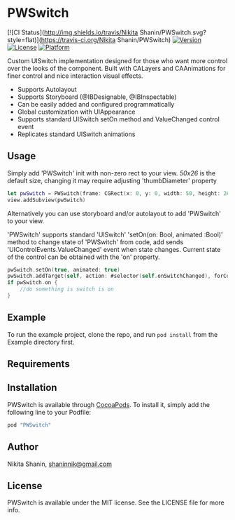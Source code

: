 # PWSwitch

[![CI Status](http://img.shields.io/travis/Nikita Shanin/PWSwitch.svg?style=flat)](https://travis-ci.org/Nikita Shanin/PWSwitch)
[![Version](https://img.shields.io/cocoapods/v/PWSwitch.svg?style=flat)](http://cocoapods.org/pods/PWSwitch)
[![License](https://img.shields.io/cocoapods/l/PWSwitch.svg?style=flat)](http://cocoapods.org/pods/PWSwitch)
[![Platform](https://img.shields.io/cocoapods/p/PWSwitch.svg?style=flat)](http://cocoapods.org/pods/PWSwitch)

Custom UISwitch implementation designed for those who want more control over the looks of the component. Built with CALayers and CAAnimations for finer control and nice interaction visual effects.

- Supports Autolayout
- Supports Storyboard (@IBDesignable, @IBInspectable)
- Can be easily added and configured programmatically
- Global customization with UIAppearance
- Supports standard UISwitch setOn method and ValueChanged control event
- Replicates standard UISwitch animations

## Usage

Simply add 'PWSwitch' init with non-zero rect to your view. *50x26* is the default size, changing it may require adjusting 'thumbDiameter' property

```swift
let pwSwitch = PWSwitch(frame: CGRect(x: 0, y: 0, width: 50, height: 26))
view.addSubview(pwSwitch)
```

Alternatively you can use storyboard and/or autolayout to add 'PWSwitch' to your view.

'PWSwitch' supports standard 'UISwitch' 'setOn(on: Bool, animated :Bool)' method to change state of 'PWSwitch' from code, add sends 'UIControlEvents.ValueChanged' event when state changes. Current state of the control can be obtained with the 'on' property.

```swift
pwSwitch.setOn(true, animated: true)
pwSwitch.addTarget(self, action: #selector(self.onSwitchChanged), forControlEvents: .ValueChanged)
if pwSwitch.on {
    //do something is switch is on
}
```

## Example

To run the example project, clone the repo, and run `pod install` from the Example directory first.

## Requirements

## Installation

PWSwitch is available through [CocoaPods](http://cocoapods.org). To install
it, simply add the following line to your Podfile:

```ruby
pod "PWSwitch"
```

## Author

Nikita Shanin, shaninnik@gmail.com

## License

PWSwitch is available under the MIT license. See the LICENSE file for more info.
